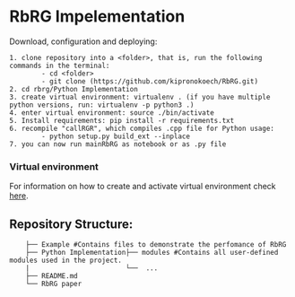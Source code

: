 # RbRG Impelementation
Download, configuration and deploying:

    1. clone repository into a <folder>, that is, run the following commands in the terminal:
            - cd <folder>
            - git clone (https://github.com/kipronokoech/RbRG.git)
    2. cd rbrg/Python Implementation
    3. create virtual environment: virtualenv . (if you have multiple python versions, run: virtualenv -p python3 .)
    4. enter virtual environment: source ./bin/activate
    5. Install requirements: pip install -r requirements.txt 
    6. recompile "callRGR", which compiles .cpp file for Python usage:
            - python setup.py build_ext --inplace
    7. you can now run mainRbRG as notebook or as .py file
    
### Virtual environment 
For information on how to create and activate virtual environment check [here](https://uoa-eresearch.github.io/eresearch-cookbook/recipe/2014/11/26/python-virtual-env/).

## Repository Structure:

        ├── Example #Contains files to demonstrate the perfomance of RbRG
        ├── Python Implementation├── modules #Contains all user-defined modules used in the project.
        |                        └──  ...
        ├── README.md
        └── RbRG paper
